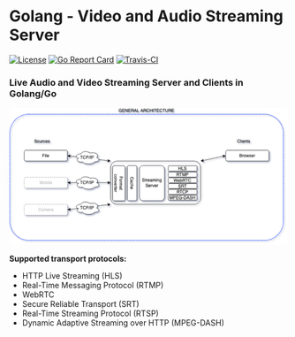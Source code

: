 # Golang - Video and Audio Streaming Server 

[![License](https://img.shields.io/dub/l/vibe-d.svg)](https://opensource.org/licenses/MIT) [![Go Report Card](https://goreportcard.com/badge/github.com/P-A-R-U-S/Go-Streaming-Server)](https://goreportcard.com/report/github.com/P-A-R-U-S/Go-Streaming-Server) [![Travis-CI](https://travis-ci.org/P-A-R-U-S/Go-Streaming-Server.svg?branch=master)](https://travis-ci.org/P-A-R-U-S/Go-Streaming-Server)

### Live Audio and Video Streaming Server and Clients in Golang/Go

![General Architecture.png](Documentation%2FGeneral%20Architecture.png)

**Supported transport protocols:**

* HTTP Live Streaming (HLS) 
* Real-Time Messaging Protocol (RTMP)
* WebRTC
* Secure Reliable Transport (SRT) 
* Real-Time Streaming Protocol (RTSP) 
* Dynamic Adaptive Streaming over HTTP (MPEG-DASH) 